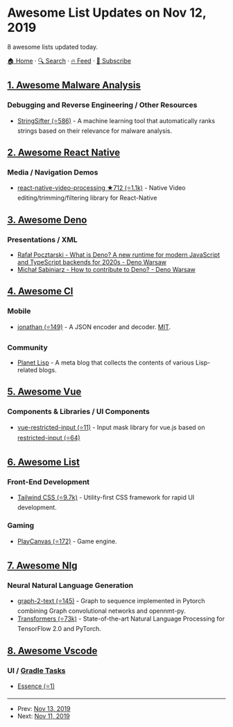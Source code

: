 # Awesome List Updates on Nov 12, 2019

8 awesome lists updated today.

[🏠 Home](/README.md) · [🔍 Search](https://test.trackawesomelist.com/search/) · [🔥 Feed](https://test.trackawesomelist.com/feed.xml) · [📮 Subscribe](https://trackawesomelist.us17.list-manage.com/subscribe?u=d2f0117aa829c83a63ec63c2f&id=36a103854c)



## [1. Awesome Malware Analysis](/content/rshipp/awesome-malware-analysis/README.md)

### Debugging and Reverse Engineering / Other Resources

*   [StringSifter (⭐586)](https://github.com/fireeye/stringsifter) - A machine learning tool
    that automatically ranks strings based on their relevance for malware analysis.

## [2. Awesome React Native](/content/jondot/awesome-react-native/README.md)

### Media / Navigation Demos

*   [react-native-video-processing ★712 (⭐1.1k)](https://github.com/shahen94/react-native-video-processing) - Native Video editing/trimming/filtering library for React-Native

## [3. Awesome Deno](/content/denolib/awesome-deno/README.md)

### Presentations / XML

*   [Rafał Pocztarski - What is Deno? A new runtime for modern JavaScript and TypeScript backends for 2020s - Deno Warsaw](https://www.youtube.com/watch?v=aI5A9zvYSjk)
*   [Michał Sabiniarz - How to contribute to Deno? - Deno Warsaw](https://www.youtube.com/watch?v=LAtjnKLbPpw)

## [4. Awesome Cl](/content/CodyReichert/awesome-cl/README.md)

### Mobile

*   [jonathan (⭐149)](https://github.com/Rudolph-Miller/jonathan) - A JSON encoder and decoder. [MIT](https://opensource.org/licenses/MIT).

### Community

*   [Planet Lisp](http://planet.lisp.org/) - A meta blog that collects the contents of various Lisp-related blogs.

## [5. Awesome Vue](/content/vuejs/awesome-vue/README.md)

### Components & Libraries / UI Components

*   [vue-restricted-input (⭐11)](https://github.com/Scrum/vue-restricted-input) - Input mask library for vue.js based on [restricted-input (⭐64)](https://github.com/braintree/restricted-input)

## [6. Awesome List](/content/sindresorhus/awesome/README.md)

### Front-End Development

*   [Tailwind CSS (⭐9.7k)](https://github.com/aniftyco/awesome-tailwindcss#readme) - Utility-first CSS framework for rapid UI development.

### Gaming

*   [PlayCanvas (⭐172)](https://github.com/playcanvas/awesome-playcanvas#readme) - Game engine.

## [7. Awesome Nlg](/content/accelerated-text/awesome-nlg/README.md)

### Neural Natural Language Generation

*   [graph-2-text (⭐145)](https://github.com/diegma/graph-2-text) - Graph to sequence implemented in Pytorch combining Graph convolutional networks and opennmt-py.
*   [Transformers (⭐73k)](https://github.com/huggingface/transformers) - State-of-the-art Natural Language Processing for TensorFlow 2.0 and PyTorch.

## [8. Awesome Vscode](/content/viatsko/awesome-vscode/README.md)

### UI / [Gradle Tasks](https://marketplace.visualstudio.com/items?itemName=richardwillis.vscode-gradle)

*   [Essence (⭐1)](https://github.com/essence-language/vscode-extension)

---

- Prev: [Nov 13, 2019](/content/2019/11/13/README.md)
- Next: [Nov 11, 2019](/content/2019/11/11/README.md)